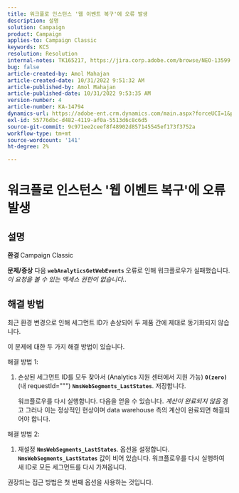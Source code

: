 ```yaml
---
title: 워크플로 인스턴스 '웹 이벤트 복구'에 오류 발생
description: 설명
solution: Campaign
product: Campaign
applies-to: Campaign Classic
keywords: KCS
resolution: Resolution
internal-notes: TK165217, https://jira.corp.adobe.com/browse/NEO-13599
bug: false
article-created-by: Amol Mahajan
article-created-date: 10/31/2022 9:51:32 AM
article-published-by: Amol Mahajan
article-published-date: 10/31/2022 9:53:35 AM
version-number: 4
article-number: KA-14794
dynamics-url: https://adobe-ent.crm.dynamics.com/main.aspx?forceUCI=1&pagetype=entityrecord&etn=knowledgearticle&id=87914594-0159-ed11-9561-6045bd006079
exl-id: 55776dbc-d482-4119-af0a-5513d6c8c6d5
source-git-commit: 9c971ee2ceef8f48902d857145545ef173f3752a
workflow-type: tm+mt
source-wordcount: '141'
ht-degree: 2%

---
```


# 워크플로 인스턴스 &#39;웹 이벤트 복구&#39;에 오류 발생

## 설명

<b>환경 </b>
Campaign Classic


<b>문제/증상</b>
다음 <b>`webAnalyticsGetWebEvents` </b>오류로 인해 워크플로우가 실패했습니다. *이 요청을 볼 수 있는 액세스 권한이 없습니다.*.


## 해결 방법


최근 환경 변경으로 인해 세그먼트 ID가 손상되어 두 제품 간에 제대로 동기화되지 않습니다.

이 문제에 대한 두 가지 해결 방법이 있습니다.

해결 방법 1:

1. 손상된 세그먼트 ID를 모두 찾아서 (Analytics 지원 센터에서 지원 가능) <b>`0(zero)`</b> (내 requestId=&quot;&quot;&quot;) <b>`NmsWebSegments_LastStates`</b>. 저장합니다.

   워크플로우를 다시 실행합니다. 다음을 얻을 수 있습니다. *계산이 완료되지 않음* 경고 그러나 이는 정상적인 현상이며 data warehouse 측의 계산이 완료되면 해결되어야 합니다.


해결 방법 2:

1. 재설정 <b>`NmsWebSegments_LastStates`</b>. 옵션을 설정합니다. <b>`NmsWebSegments_LastStates`</b> 값이 비어 있습니다. 워크플로우를 다시 실행하여 새 ID로 모든 세그먼트를 다시 가져옵니다.




권장되는 접근 방법은 첫 번째 옵션을 사용하는 것입니다.
